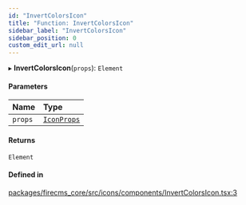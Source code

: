 ```yaml
---
id: "InvertColorsIcon"
title: "Function: InvertColorsIcon"
sidebar_label: "InvertColorsIcon"
sidebar_position: 0
custom_edit_url: null
---
```


▸ **InvertColorsIcon**(`props`): `Element`

#### Parameters

| Name | Type |
| :------ | :------ |
| `props` | [`IconProps`](../types/IconProps.md) |

#### Returns

`Element`

#### Defined in

[packages/firecms_core/src/icons/components/InvertColorsIcon.tsx:3](https://github.com/FireCMSco/firecms/blob/d45f3739/packages/firecms_core/src/icons/components/InvertColorsIcon.tsx#L3)
